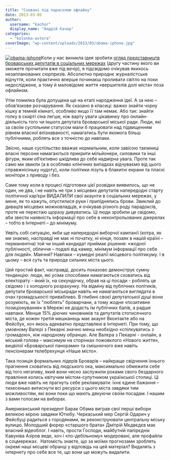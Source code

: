 ```yaml
---
title: "Сховані під парасолею офлайну"
date: 2013-03-05
author: 
  username: "kachor"
  display_name: "Андрій Качор"
categories: 
  - "kolonka-avtora"
coverImage: "wp-content/uploads/2013/03/obama-iphone.jpg"
---
```


[![obama-iphone](https://mpz.brovary.org/wp-content/uploads/2013/03/obama-iphone.jpg)](https://mpz.brovary.org/wp-content/uploads/2013/03/obama-iphone.jpg)Коли у нас виникла ідея зробити [огляд представництв броварських депутатів в соціальних мережах](https://mpz.brovary.org/vlada-online-yak-brovarski-deputati-predstavleni-v-merezhi-persha-chastina/) (другу частину якого ви зможете прочитати вже під вечір), я підсвідомо очікував якихось незапланованих сюрпризів. Абсолютно природнє журналістське відчуття, коли практично вперше починаєш проливати світло на поки недосліджене, а тому й маловідоме життя «вершителів долі міста» поза офлайном.

Утім помилка була допущена ще на етапі народження ідеї. А за нею – обов’язкове розчарування. Як сказано в класиці: важко знайти чорну кішку в темній кімнаті, особливо якщо її там немає. Або так: знайти голку в скирті сіна легше, ніж варту уваги цікавинку про онлайн-діяльність того чи іншого депутата броварської міської ради. Люди, які за своїм суспільним статусом мали б працювати над підвищенням рівнем власної впізнаваності, намагатись бути якомога більш публічними, роблять все з точністю до навпаки.

Звісно, наше суспільство вважає нормальним, коли завісою таємниці власні персони намагаються прикрити мільйонери, силовики та інші фігури, яким об’єктивно шкідлива до себе надмірна увага. Проте так само ми звикли (а в особливо клінічних випадках відчуваємо від цього справжнісіньку нудоту), коли політики лізуть в блакитні екрани та пласкі монітори з приводу і без.

Саме тому коли в процесі підготовки цієї розвідки виявилось, що не один, не два, і не навіть не три з місцевих депутатів напередодні старту політичної кар’єри ВИДАЛИЛИ свої акаунти в соціальних мережах, у мене, як то кажуть, опустилися руки і припіднялись брови. Звиклий до дивацтв місцевих можновладців, я очікував різного роду парадоксів, проте не перестаю щоразу дивуватись. Ці люди зробили це свідомо, аби звести наявність інформації про себе в неконтрольованих джерелах – тобто в Інтернеті – до мінімуму.

Уявіть собі ситуацію, якби ще напередодні виборчої кампанії (котра, як ми знаємо, насправді не має ні початку, ні кінця, позаяк в нашій країні – перманентна) той чи інший кандидат приймає рішення: «жодної публічності, обличчя – подалі від камер, мінімум інформації про себе для людей». Маячня? Навпаки – кумедні реалії місцевого політикуму. І в цьому – вся суть та природа сильних міста цього.

Цей простий факт, насправді, досить показово демонструє сумну тенденцію: люди, які усіма способами намагаються сховатись від електорату - який їх, на секундочку, обрав на ці посади - роблять це свідомо і з холодного розрахунку. На відміну від публічних політиків, депутати броварської міськради навіть не намагаються виглядати в очах громадськості привабливо. В глибині своєї депутатської душі вони розуміють, як їх "люблять" броварчани, а тому жодне «позитивне позиціонування» в Мережі не додасть їм публічних балів, а радше навпаки. Менше 15% діючих чиновників та депутатів стотисячного міста, де кожен третій мешканець має акаунт Вконтакте або на Фейсбук, хоч якось адекватно представлені в Інтернеті. При тому, що умовному Валєрі з Пекарні значно менш необхідно «спілкуватись з громадою», ніж народному обранцю. Але Валєра з Пекарні - онлайн, а міський голова – максимум на сторінках пожовклого «Нового життя», вицвілої «Броварської панорами» та смішнючого вже навіть пенсіонерам телебрехунця «Наше місто».

Така позиція формальних лідерів Броварів – найкраще свідчення їхнього прагнення сховатись від людського ока, максимально обмежити себе від того негативу, який вони чесно заслужили роками свого бездарного правління колись квітучим містом-супутником української столиці. Ці люди вже навіть не прагнуть себе рекламувати: їхнє єдине бажання – тихесенько витиснути всі ресурси з цього міста завдяки тим можливостям, які вони поки що мають дякуючи своїм посадам. І нашим з вами голосам на виборах.

Американський президент Барак Обама виграв свої перші вибори великою мірою завдяки Ютюбу. Черкаський мер Сергій Одарич у Фейсбуці радиться з городянами, як реконструювати центральну міську вулицю. Молодший фюрер «старшого брата» Дмітрій Мєдвєдєв має власний відеоблог. І навіть, прости Господи, майбутній папірєднік Кавуніва Азіров веде, хоч і «по-дебільному» модеровані, але профайли в соцмережах.  Натомість знаєте, що за моїми прогнозами зроблять окремі наші місцеві обранці у відповідь на цей матеріал? Видалять з інтернету про себе все те, що вони ще можуть видалити.
